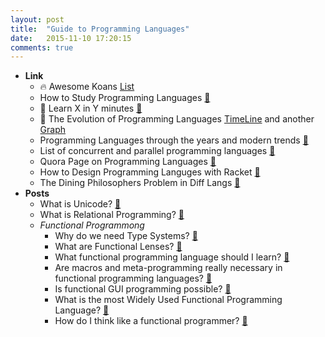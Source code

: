 ```yaml
---
layout: post
title:  "Guide to Programming Languages"
date:   2015-11-10 17:20:15
comments: true
---
```


- **Link**
    - :fire: Awesome Koans [List](https://github.com/ahmdrefat/awesome-koans/blob/master/koans-en.md)
    - How to Study Programming Languages [:link:](http://cs.lmu.edu/~ray/notes/howtostudyprogramminglanguages/)
    - :raised_hands: Learn X in Y minutes [:link:](http://learnxinyminutes.com/)
    - :raised_hands: The Evolution of Programming Languages [TimeLine](https://en.wikipedia.org/wiki/Timeline_of_programming_languages) and another [Graph](http://www.levenez.com/lang/lang_a4.pdf)
    - Programming Languages through the years and modern trends [:link:](https://en.wikipedia.org/wiki/History_of_programming_languages)
    - List of concurrent and parallel programming languages [:link:](https://en.wikipedia.org/wiki/List_of_concurrent_and_parallel_programming_languages)
    - Quora Page on Programming Languages [:link:](https://www.quora.com/Programming-Languages)
    - How to Design Programming Languges with Racket [:link:](http://docs.racket-lang.org/htdp-langs/index.html?q=if)
    - The Dining Philosophers Problem in Diff Langs [:link:](http://rosettacode.org/wiki/Dining_philosophers)
- **Posts**
    - What is Unicode? [:link:](http://unicode.org/standard/WhatIsUnicode.html)
    - What is Relational Programming? [:link:](http://c2.com/cgi/wiki?RelationalProgrammingLanguage)
    - *Functional Programmong*
        - Why do we need Type Systems? [:link:](https://www.quora.com/Why-do-programming-languages-use-type-systems)
        - What are Functional Lenses? [:link:](http://stackoverflow.com/questions/8307370/functional-lenses)
        - What functional programming language should I learn? [:link:](https://www.quora.com/Functional-Programming/Should-I-learn-F-Haskell-Scala-or-Clojure)
        - Are macros and meta-programming really necessary in functional programming languages? [:link:](https://www.quora.com/Are-macros-and-meta-programming-really-necessary-in-functional-programming-languages)
        - Is functional GUI programming possible? [:link:](http://stackoverflow.com/questions/2672791/is-functional-gui-programming-possible?rq=1)
        - What is the most Widely Used Functional Programming Language? [:link:](https://www.quora.com/Functional-Programming/Which-is-the-most-widely-used-functional-programming-language-today-Oct-2014)
        - How do I think like a functional programmer? [:link:](https://www.quora.com/How-can-I-learn-to-think-like-a-functional-programmer)
